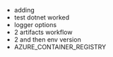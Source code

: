 * adding
* test dotnet worked
* logger options
* 2 artifacts workflow
* 2 and then env version
* AZURE_CONTAINER_REGISTRY
